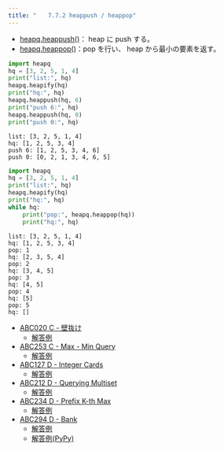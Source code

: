 ```yaml
---
title: "　　7.7.2 heappush / heappop"
---
```


* [heapq.heappush()](https://docs.python.org/ja/3/library/heapq.html#heapq.heappush)： heap に push する。
* [heapq.heappop()](https://docs.python.org/ja/3/library/heapq.html#heapq.heappop)：pop を行い、 heap から最小の要素を返す。

```python:サンプルコード：sample_578.py
import heapq
hq = [3, 2, 5, 1, 4]
print("list:", hq)
heapq.heapify(hq)
print("hq:", hq)
heapq.heappush(hq, 6)
print("push 6:", hq)
heapq.heappush(hq, 0)
print("push 0:", hq)
```

```text:実行結果
list: [3, 2, 5, 1, 4]
hq: [1, 2, 5, 3, 4]
push 6: [1, 2, 5, 3, 4, 6]
push 0: [0, 2, 1, 3, 4, 6, 5]
```

```python:サンプルコード：sample_579.py
import heapq
hq = [3, 2, 5, 1, 4]
print("list:", hq)
heapq.heapify(hq)
print("hq:", hq)
while hq:
    print("pop:", heapq.heappop(hq))
    print("hq:", hq)
```

```text:実行結果
list: [3, 2, 5, 1, 4]
hq: [1, 2, 5, 3, 4]
pop: 1
hq: [2, 3, 5, 4]
pop: 2
hq: [3, 4, 5]
pop: 3
hq: [4, 5]
pop: 4
hq: [5]
pop: 5
hq: []
```

- [ABC020 C - 壁抜け](https://atcoder.jp/contests/abc020/tasks/abc020_c)
    - [解答例](https://atcoder.jp/contests/abc020/submissions/36932698)
- [ABC253 C - Max - Min Query](https://atcoder.jp/contests/abc253/tasks/abc253_c)
    - [解答例](https://atcoder.jp/contests/abc253/submissions/37604379)
- [ABC127 D - Integer Cards](https://atcoder.jp/contests/abc127/tasks/abc127_d)
    - [解答例](https://atcoder.jp/contests/abc127/submissions/38577831)
- [ABC212 D - Querying Multiset](https://atcoder.jp/contests/abc212/tasks/abc212_d)
    - [解答例](https://atcoder.jp/contests/abc212/submissions/31422329)
- [ABC234 D - Prefix K-th Max](https://atcoder.jp/contests/abc234/tasks/abc234_d)
    - [解答例](https://atcoder.jp/contests/abc234/submissions/31031067)
- [ABC294 D - Bank](https://atcoder.jp/contests/abc294/tasks/abc294_d)
    - [解答例](https://atcoder.jp/contests/abc294/submissions/40683899)
    - [解答例(PyPy)](https://atcoder.jp/contests/abc294/submissions/40683707)